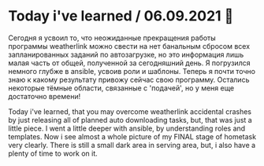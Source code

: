 # Today i've learned  / 06.09.2021 :pleading_face:


Сегодня я усвоил то, что неожиданные прекращения работы программы weatherlink можно свести на нет банальным сбросом всех запланированных заданий по автозагрузке, но это информация лишь малая часть от общей, полученной за сегодняшний день.
Я погрузился немного глубже в ansible, усвоив роли и шаблоны. Теперь я почти точно знаю к какому результату привожу сейчас свою программу. Остались некоторые тёмные области, связанные с 'подачей', но у меня еще достаточно времени!

Today i've learned, that you may overcome weatherlink accidental crashes by just releasing all of planned auto downloading tasks, but, that was just a little piece.
I went a little deeper with ansible, by understanding roles and templates. Now i see almost a whole picture of my FINAL stage of hometask very clearly. There is still a small dark area in serving area, but, i also have a plenty of time to work on it.